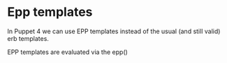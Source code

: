 # Epp templates

In Puppet 4 we can use EPP templates instead of the usual (and still valid) erb templates.

EPP templates are evaluated via the  epp() 
